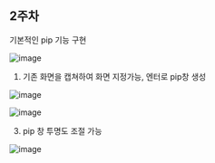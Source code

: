 ## 2주차

기본적인 pip 기능 구현

![image](https://github.com/user-attachments/assets/8ec21c43-9c73-4437-bb0f-558decfb9fe7)


1. 기존 화면을 캡쳐하여 화면 지정가능, 엔터로 pip창 생성

   
![image](https://github.com/user-attachments/assets/c010eaa2-e431-4606-a4a1-05766e40c4c3)

![image](https://github.com/user-attachments/assets/529e1ce4-2fd5-4935-bffc-9a4f2797fe81)


3. pip 창 투명도 조절 가능
   
![image](https://github.com/user-attachments/assets/0488509a-cab0-48a0-a767-e9324e9955b7)
